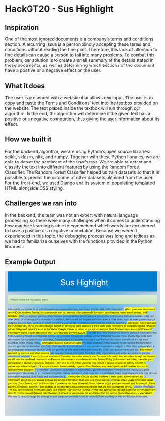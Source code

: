 # HackGT20 - Sus Highlight

## Inspiration
One of the most ignored documents is a company’s terms and conditions section. A recurring issue is a person blindly accepting these terms and conditions without reading the fine print. Therefore, this lack of attention to fine details can cause a person to fall into many problems. To combat this problem, our solution is to create a small summary of the details stated in these documents, as well as determining which sections of the document have a positive or a negative effect on the user.
 
## What it does
The user is presented with a website that allows text input. The user is to copy and paste the Terms and Conditions’ text into the textbox provided on the website. The text placed inside the textbox will run through our algorithm. In the end, the algorithm will determine if the given text has a positive or a negative connotation, thus giving the user information about its effect.
 
## How we built it
For the backend algorithm, we are using Python’s open source libraries: scikit, sklearn, nltk, and numpy. Together with these Python libraries, we are able to detect the sentiment of the user’s text. We are able to detect and classify the text into different features by using the Random Forest Classifier. The Random Forest Classifier helped us train datasets so that it is possible to predict the outcome of other datasets obtained from the user. For the front-end, we used Django and its system of populating templated HTML alongside CSS styling.
 
## Challenges we ran into
In the backend, the team was not an expert with natural language processing, so there were many challenges when it comes to understanding how machine learning is able to comprehend which words are considered to have a positive or a negative connotation. Because we weren’t experienced in this topic, the debugging process was long and tedious as we had to familiarize ourselves with the functions provided in the Python libraries.

## Example Output

![](suspicious.png)